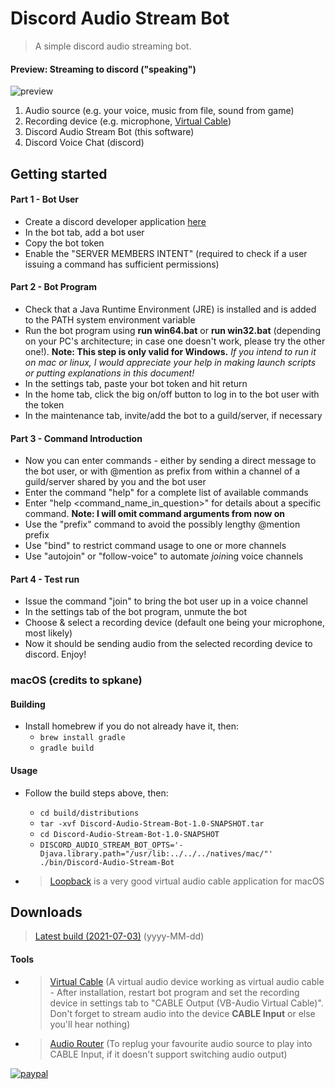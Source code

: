 # Discord Audio Stream Bot
>A simple discord audio streaming bot.

#### Preview: Streaming to discord ("speaking")
![preview](https://i.imgur.com/diLmICq.png)
1. Audio source (e.g. your voice, music from file, sound from game)
2. Recording device (e.g. microphone, [Virtual Cable](https://www.vb-audio.com/Cable/index.htm))
3. Discord Audio Stream Bot (this software)
4. Discord Voice Chat (discord)


## Getting started
#### Part 1 - Bot User
* Create a discord developer application [here](https://discordapp.com/developers/applications)
* In the bot tab, add a bot user
* Copy the bot token
* Enable the "SERVER MEMBERS INTENT" (required to check if a user issuing a command has sufficient permissions)
#### Part 2 - Bot Program
* Check that a Java Runtime Environment (JRE) is installed and is added to the PATH system environment variable
* Run the bot program using **run win64.bat** or **run win32.bat** (depending on your PC's architecture; in case one doesn't work, please try the other one!). **Note: This step is only valid for Windows.** *If you intend to run it on mac or linux, I would appreciate your help in making launch scripts or putting explanations in this document!*
* In the settings tab, paste your bot token and hit return
* In the home tab, click the big on/off button to log in to the bot user with the token
* In the maintenance tab, invite/add the bot to a guild/server, if necessary
#### Part 3 - Command Introduction
* Now you can enter commands - either by sending a direct message to the bot user, or with @mention as prefix from within a channel of a guild/server shared by you and the bot user
* Enter the command "help" for a complete list of available commands
* Enter "help <command_name_in_question>" for details about a specific command. **Note: I will omit command arguments from now on**
* Use the "prefix" command to avoid the possibly lengthy @mention prefix
* Use "bind" to restrict command usage to one or more channels
* Use "autojoin" or "follow-voice" to automate *join*ing voice channels
#### Part 4 - Test run
* Issue the command "join" to bring the bot user up in a voice channel
* In the settings tab of the bot program, unmute the bot
* Choose & select a recording device (default one being your microphone, most likely)
* Now it should be sending audio from the selected recording device to discord. Enjoy!


### macOS (credits to spkane)

#### Building

* Install homebrew if you do not already have it, then:
  * `brew install gradle`
  * `gradle build`

#### Usage

* Follow the build steps above, then:
  * `cd build/distributions`
  * `tar -xvf Discord-Audio-Stream-Bot-1.0-SNAPSHOT.tar`
  * `cd Discord-Audio-Stream-Bot-1.0-SNAPSHOT`
  * `DISCORD_AUDIO_STREAM_BOT_OPTS='-Djava.library.path="/usr/lib:../../../natives/mac/"' ./bin/Discord-Audio-Stream-Bot`

* >[Loopback](https://rogueamoeba.com/loopback/) is a very good virtual audio cable application for macOS


## Downloads
>[Latest build (2021-07-03)](https://drive.google.com/uc?export=download&id=0B6898q95NTM3eGxoSVljMlM3ekk) (yyyy-MM-dd)

#### Tools
* >[Virtual Cable](https://www.vb-audio.com/Cable/index.htm) (A virtual audio device working as virtual audio cable - After installation, restart bot program and set the recording device in settings tab to "CABLE Output (VB-Audio Virtual Cable)". Don't forget to stream audio into the device **CABLE Input** or else you'll hear nothing)
* >[Audio Router](https://github.com/audiorouterdev/audio-router) (To replug your favourite audio source to play into CABLE Input, if it doesn't support switching audio output)

[![paypal](https://www.paypalobjects.com/en_US/i/btn/btn_donateCC_LG.gif)](https://goo.gl/x3BXFW)
